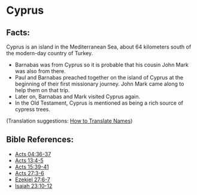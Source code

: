 # Cyprus #

## Facts: ##

Cyprus is an island in the Mediterranean Sea, about 64 kilometers south of the modern-day country of Turkey.

* Barnabas was from Cyprus so it is probable that his cousin John Mark was also from there.
* Paul and Barnabas preached together on the island of Cyprus at the beginning of their first missionary journey. John Mark came along to help them on that trip.
* Later on, Barnabas and Mark visited Cyprus again.
* In the Old Testament, Cyprus is mentioned as being a rich source of cypress trees.

(Translation suggestions: [How to Translate Names](en/ta-vol1/translate/man/translate-names))



## Bible References: ##

* [Acts 04:36-37](en/tn/act/help/04/36)
* [Acts 13:4-5](en/tn/act/help/13/04)
* [Acts 15:39-41](en/tn/act/help/15/39)
* [Acts 27:3-6](en/tn/act/help/27/03)
* [Ezekiel 27:6-7](en/tn/ezk/help/27/06)
* [Isaiah 23:10-12](en/tn/isa/help/23/10)